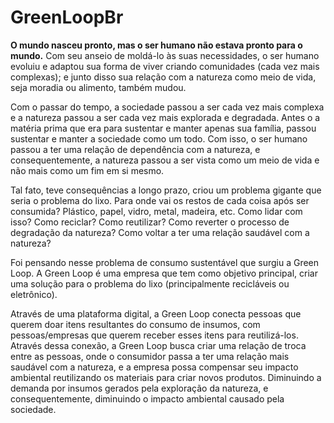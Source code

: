 # GreenLoopBr

**O mundo nasceu pronto, mas o ser humano não estava pronto para o mundo.** Com seu anseio de moldá-lo às suas necessidades, o ser humano evoluiu e adaptou sua forma de viver criando comunidades (cada vez mais complexas); e junto disso sua relação com a natureza como meio de vida, seja moradia ou alimento, também mudou.

Com o passar do tempo, a sociedade passou a ser cada vez mais complexa e a natureza passou a ser cada vez mais explorada e degradada. Antes o a matéria prima que era para sustentar e manter apenas sua família, passou sustentar e manter a sociedade como um todo. Com isso, o ser humano passou a ter uma relação de dependência com a natureza, e consequentemente, a natureza passou a ser vista como um meio de vida e não mais como um fim em si mesmo.

Tal fato, teve consequências a longo prazo, criou um problema gigante que seria o problema do lixo. Para onde vai os restos de cada coisa após ser consumida? Plástico, papel, vidro, metal, madeira, etc. Como lidar com isso? Como reciclar? Como reutilizar? Como reverter o processo de degradação da natureza? Como voltar a ter uma relação saudável com a natureza?

Foi pensando nesse problema de consumo sustentável que surgiu a Green Loop. A Green Loop é uma empresa que tem como objetivo principal, criar uma solução para o problema do lixo (principalmente recicláveis ou eletrônico).

Através de uma plataforma digital, a Green Loop conecta pessoas que querem doar itens resultantes do consumo de insumos, com pessoas/empresas que querem receber esses itens para reutilizá-los. Através dessa conexão, a Green Loop busca criar uma relação de troca entre as pessoas, onde o consumidor passa a ter uma relação mais saudável com a natureza, e a empresa possa compensar seu impacto ambiental reutilizando os materiais para criar novos produtos. Diminuindo a demanda por insumos gerados pela exploração da natureza, e consequentemente, diminuindo o impacto ambiental causado pela sociedade.
